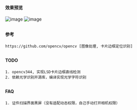 ##
#### 效果预览
![image](https://github.com/153437803/Ocr_IDCard/blob/master/ScreenRecord_20181116181123.gif )
![image](https://github.com/153437803/Ocr_IDCard/blob/master/ScreenRecord_20181116181153.gif )

##
#### 参考
```
https://github.com/opencv/opencv [图像处理, 卡片边框定位识别]
```
##
#### TODO
```
1. opencv344, 实现LSD卡片边框直线检测
2. 依赖光学识别开源库，编译实现光学字符识别
```

##
#### FAQ
```
1. 证件扫描界面黑屏（没有适配动态权限，自己手动打开相机权限）
```

